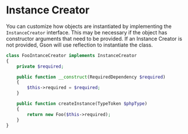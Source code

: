 Instance Creator
================

You can customize how objects are instantiated by implementing the
`InstanceCreator` interface.  This may be necessary if the object
has constructor arguments that need to be provided.  If an
Instance Creator is not provided, Gson will use reflection to instantiate
the class.

```php
class FooIntanceCreator implements InstanceCreator
{
    private $required;

    public function __construct(RequiredDependency $required)
    {
        $this->required = $required;
    }

    public function createInstance(TypeToken $phpType)
    {
        return new Foo($this->required);
    }
}
```
